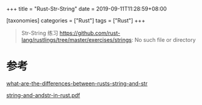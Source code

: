 +++
title = "Rust-Str-String"
date =  2019-09-11T11:28:59+08:00

[taxonomies]
categories = ["Rust"]
tags = ["Rust"]
+++

> Str-String 练习
> https://github.com/rust-lang/rustlings/tree/master/exercises/strings: No such file or directory

# 参考
[what-are-the-differences-between-rusts-string-and-str](https://stackoverflow.com/questions/24158114/what-are-the-differences-between-rusts-string-and-str)

[string-and-andstr-in-rust.pdf](https://github.com/jeenalee/zines/blob/master/string-and-andstr-in-rust.pdf)